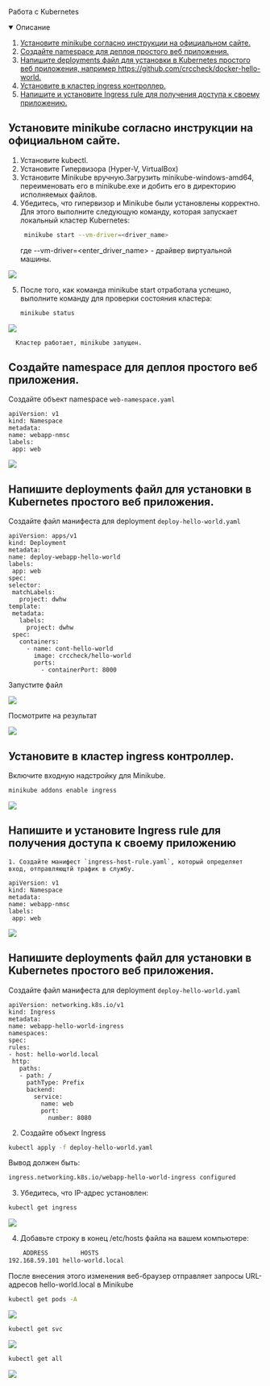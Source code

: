 Работа с Kubernetes

<!-- Описание -->
<details open="open">
  <summary>Описание</summary>
  <ol>
    <li>
      <a href="#Установите-minikube-согласно-инструкции-на-официальном-сайте">Установите minikube согласно инструкции на официальном сайте.</a>
    </li>
    <li>
      <a href="#Создайте-namespace-для-деплоя-простого-веб-приложения">Создайте namespace для деплоя простого веб приложения.</a>
    </li>
    <li><a href="#Напишите-deployments-файл-для-установки-в-Kubernetes-простого-веб-приложения">Напишите deployments файл для установки в Kubernetes простого веб приложения, например https://github.com/crccheck/docker-hello-world.</a></li>
    <li><a href="#Установите-в-кластер-ingress-контроллер">Установите в кластер ingress контроллер.</a></li>
    <li><a href="#Напишите-и-установите-Ingress-rule-для-получения-доступа-к-своему-приложению.">Напишите и установите Ingress rule для получения доступа к своему приложению.</a></li>
  </ol>
</details>



<!-- INSTALL MINIKUBE -->
## Установите minikube согласно инструкции на официальном сайте.
  1. Установите kubectl.
  2. Установите Гипервизора (Hyper-V, VirtualBox)
  3. Установите Minikube вручную.Загрузить minikube-windows-amd64, переименовать его в minikube.exe и добить его в директорию исполняемых файлов.
  4. Убедитесь, что гипервизор и Minikube были установлены корректно. Для этого выполните следующую команду, которая запускает локальный кластер Kubernetes:
      ```sh
       minikube start --vm-driver=<driver_name>
      ```
      где --vm-driver=<enter_driver_name> - драйвер виртуальной машины.
  <p align="left">
  <a href="https://github.com/DmitryBond/WorkWithKubernetes/blob/main/images/start_kube.PNG">
    <img src="images/start_kube.PNG">
  </a>
  <p align="left">
  
   5. После того, как команда minikube start отработала успешно, выполните команду для проверки состояния кластера:
      ```sh
      minikube status
      ```
      <p align="left">
  <a href="https://github.com/DmitryBond/WorkWithKubernetes/blob/main/images/minikube_status.PNG">
    <img src="images/minikube_status.PNG">
  </a>
  <p align="left">
    
      Кластер работает, minikube запущен.
    
    
   
<!-- CREATE NAMESPACE DEPLOY -->
## Создайте namespace для деплоя простого веб приложения.
    
  Создайте объект namespace  `web-namespace.yaml`
   ```JS
apiVersion: v1
kind: Namespace
metadata:
  name: webapp-nmsc
  labels:
    app: web
   ```
  <p align="left">
  <a href="https://github.com/DmitryBond/WorkWithKubernetes/blob/main/images/get_namespaces.PNG">
    <img src="images/get_namespaces.PNG">
  </a>
  <p align="left">

    
<!-- FILE FOR INSTALL WEB -->    
## Напишите deployments файл для установки в Kubernetes простого веб приложения.
    
  Создайте файл манифеста для deployment `deploy-hello-world.yaml`
   ```JS
apiVersion: apps/v1
kind: Deployment
metadata:
  name: deploy-webapp-hello-world
  labels:
    app: web
spec:
  selector:
    matchLabels:
      project: dwhw
  template:
    metadata:  
      labels:
        project: dwhw
    spec:
      containers:
        - name: cont-hello-world
          image: crccheck/hello-world
          ports:
            - containerPort: 8000
   ```
 Запустите файл
    
  <p align="left">
  <a href="https://github.com/DmitryBond/WorkWithKubernetes/blob/main/images/deploy_hello_world.png">
    <img src="images/deploy_hello_world.png">
  </a>
  <p align="left">
    
  Посмотрите на результат
  <p align="left">
  <a href="https://github.com/DmitryBond/WorkWithKubernetes/blob/main/images/result-hello-world.PNG">
    <img src="images/result-hello-world.PNG">
  </a>
  <p align="left">
    
    
<!-- INSTALL INGRESS CONTROLLER -->
## Установите в кластер ingress контроллер.

  Включите входную надстройку для Minikube.
 
  ```sh
  minikube addons enable ingress
  ```
    
  <p align="left">
  <a href="https://github.com/DmitryBond/WorkWithKubernetes/blob/main/images/enable_ingress.png">
    <img src="images/enable_ingress.png">
  </a>
  <p align="left">

    
<!-- WRITE AND INSTALL INGRESS RULE -->    
## Напишите и установите Ingress rule для получения доступа к своему приложению
    
    1. Создайте манифест `ingress-host-rule.yaml`, который определяет вход, отправляющтй трафик в службу.

   ```JS
apiVersion: v1
kind: Namespace
metadata:
  name: webapp-nmsc
  labels:
    app: web
   ```
  <p align="left">
  <a href="https://github.com/DmitryBond/WorkWithKubernetes/blob/main/images/get_namespaces.PNG">
    <img src="images/get_namespaces.PNG">
  </a>
  <p align="left">

    
<!-- FILE FOR INSTALL WEB -->    
## Напишите deployments файл для установки в Kubernetes простого веб приложения.
    
  Создайте файл манифеста для deployment `deploy-hello-world.yaml`
   ```JS
apiVersion: networking.k8s.io/v1
kind: Ingress
metadata:
  name: webapp-hello-world-ingress
  namespaces: 
spec:
  rules:
  - host: hello-world.local
    http:
      paths:
      - path: /
        pathType: Prefix
        backend:
          service:
            name: web
            port:
              number: 8080
   ```
 2. Создайте объект Ingress
  ```sh
  kubectl apply -f deploy-hello-world.yaml
  ```
  Вывод должен быть:
  ```sh
  ingress.networking.k8s.io/webapp-hello-world-ingress configured
  ```
  3. Убедитесь, что IP-адрес установлен:
  ```sh
  kubectl get ingress
  ```
  <p align="left">
  <a href="https://github.com/DmitryBond/WorkWithKubernetes/blob/main/images/get_ingress.png">
    <img src="images/get_ingress.png">
  </a>
  <p align="left">
    
  4. Добавьте строку в конец /etc/hosts файла на вашем компьютере:
  ```sh
      ADDRESS         HOSTS
  192.168.59.101 hello-world.local 
  ```
  После внесения этого изменения веб-браузер отправляет запросы URL-адресов hello-world.local в Minikube
    
  ```sh
  kubectl get pods -A
  ```
  <p align="left">
  <a href="https://github.com/DmitryBond/WorkWithKubernetes/blob/main/images/get_pods_a.PNG">
    <img src="images/get_pods_a.PNG">
  </a>
  <p align="left">
    
  ```sh
  kubectl get svc
  ```
  <p align="left">
  <a href="https://github.com/DmitryBond/WorkWithKubernetes/blob/main/images/get_svc.PNG">
    <img src="images/get_svc.PNG">
  </a>
  <p align="left"> 
    
  ```sh
  kubectl get all
  ```
  <p align="left">
  <a href="https://github.com/DmitryBond/WorkWithKubernetes/blob/main/images/get_all.PNG">
    <img src="images/get_all.PNG">
  </a>
  <p align="left">  
